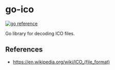 # go-ico

[![go reference](https://pkg.go.dev/badge/github.com/ur65/go-ico.svg)](https://pkg.go.dev/github.com/ur65/go-ico)

Go library for decoding ICO files.

## References

- https://en.wikipedia.org/wiki/ICO_(file_format)
